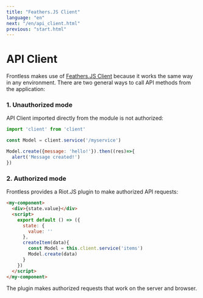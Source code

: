```yaml
---
title: "Feathers.JS Client"
language: "en"
next: "/en/api_client.html"
previous: "start.html"
---
```


# API Client

Frontless makes use of [Feathers.JS Client](https://docs.feathersjs.com/api/client.html) because it works the same way in any environment.
There are two general ways to call API methods from the application:

### 1. Unauthorized mode

API Client imported directly from the module is not authorized:

```javascript
import 'client' from 'client'

const Model = client.service('/myservice')

Model.create({message: 'hello!'}).then((res)=>{
  alert('Message created!')
})

```

### 2. Authorized mode

Frontless provides a Riot.JS plugin to make authorized API requests:

```html
<my-component>
  <div>{state.value}</div>
  <script>
    export default () => ({
      state: {
        value: ''
      },
      createItem(data){
        const Model = this.client.service('items')
        Model.create(data)
      }
    })
  </script>
</my-component>
```

The plugin makes authorized requests that work on the server and browser.

